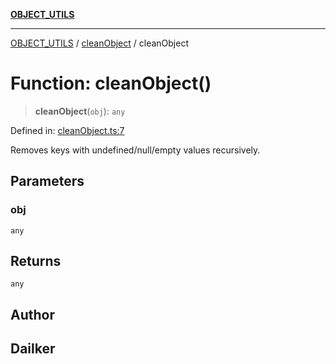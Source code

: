 [**OBJECT_UTILS**](../../README.md)

***

[OBJECT_UTILS](../../README.md) / [cleanObject](../README.md) / cleanObject

# Function: cleanObject()

> **cleanObject**(`obj`): `any`

Defined in: [cleanObject.ts:7](https://github.com/dailker/everyutil/blob/9768d00ced16ec8f4705df34c2fe47f2b1b47121/src/object/cleanObject.ts#L7)

Removes keys with undefined/null/empty values recursively.

## Parameters

### obj

`any`

## Returns

`any`

## Author

## Dailker
